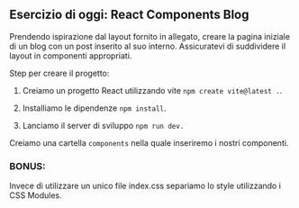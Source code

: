 ## Esercizio di oggi: React Components Blog

Prendendo ispirazione dal layout fornito in allegato, creare la pagina iniziale di un blog con un post inserito al suo interno. Assicuratevi di suddividere il layout in componenti appropriati.

Step per creare il progetto:

1. Creiamo un progetto React utilizzando vite `npm create vite@latest .`.

2. Installiamo le dipendenze `npm install`.

3. Lanciamo il server di sviluppo `npm run dev.`

Creiamo una cartella `components` nella quale inseriremo i nostri componenti.

### BONUS:

Invece di utilizzare un unico file index.css separiamo lo style utilizzando i CSS Modules.